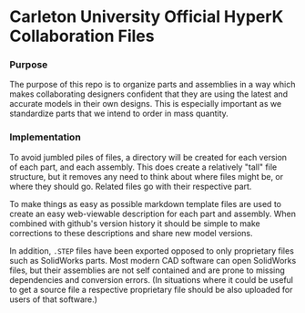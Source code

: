 # Carleton University Official HyperK Collaboration Files #

### Purpose ###
The purpose of this repo is to organize parts and assemblies in a way which makes collaborating designers confident that they are using the latest and accurate models in their own designs. This is especially important as we standardize parts that we intend to order in mass quantity. 

### Implementation ###
To avoid jumbled piles of files, a directory will be created for each version of each part, and each assembly. This does create a relatively "tall" file structure, but it removes any need to think about where files might be, or where they should go. Related files go with their respective part.

To make things as easy as possible markdown template files are used to create an easy web-viewable description for each part and assembly. When combined with github's version history it should be simple to make corrections to these descriptions and share new model versions.

In addition, ``.STEP`` files have been exported opposed to only proprietary files such as SolidWorks parts. Most modern CAD software can open SolidWorks files, but their assemblies are not self contained and are prone to missing dependencies and conversion errors. (In situations where it could be useful to get a source file a respective proprietary file should be also uploaded for users of that software.)
